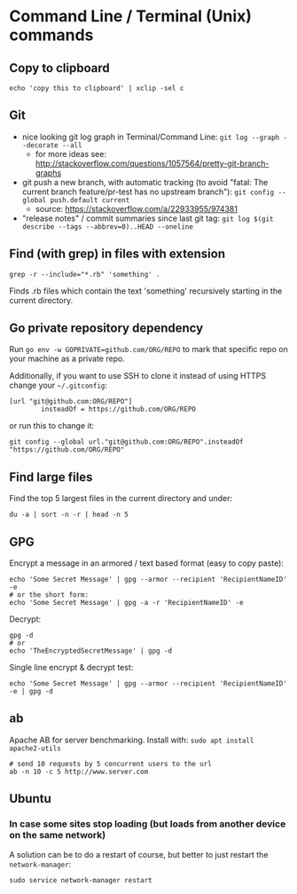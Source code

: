 # Command Line / Terminal (Unix) commands

## Copy to clipboard

```
echo 'copy this to clipboard' | xclip -sel c
```

## Git

- nice looking git log graph in Terminal/Command Line: `git log --graph --decorate --all`
    - for more ideas see: http://stackoverflow.com/questions/1057564/pretty-git-branch-graphs
- git push a new branch, with automatic tracking (to avoid "fatal: The current branch feature/pr-test has no upstream branch"): `git config --global push.default current`
    - source: https://stackoverflow.com/a/22933955/974381
- "release notes" / commit summaries since last git tag: `git log $(git describe --tags --abbrev=0)..HEAD --oneline`


## Find (with grep) in files with extension

```
grep -r --include="*.rb" 'something' .
```

Finds .rb files which contain the text 'something' recursively starting in the current directory.

## Go private repository dependency

Run `go env -w GOPRIVATE=github.com/ORG/REPO` to mark that specific repo on your machine as a private repo.

Additionally, if you want to use SSH to clone it instead of using HTTPS change your `~/.gitconfig`:

```
[url "git@github.com:ORG/REPO"]
        insteadOf = https://github.com/ORG/REPO
```

or run this to change it:

```
git config --global url."git@github.com:ORG/REPO".insteadOf "https://github.com/ORG/REPO"
```


## Find large files

Find the top 5 largest files in the current directory and under:

```
du -a | sort -n -r | head -n 5
```

## GPG

Encrypt a message in an armored / text based format (easy to copy paste):

```
echo 'Some Secret Message' | gpg --armor --recipient 'RecipientNameID' -e
# or the short form:
echo 'Some Secret Message' | gpg -a -r 'RecipientNameID' -e
```

Decrypt:

```
gpg -d
# or
echo 'TheEncryptedSecretMessage' | gpg -d
```

Single line encrypt & decrypt test:

```
echo 'Some Secret Message' | gpg --armor --recipient 'RecipientNameID' -e | gpg -d
```

## ab

Apache AB for server benchmarking.
Install with: `sudo apt install apache2-utils`

```
# send 10 requests by 5 concurrent users to the url
ab -n 10 -c 5 http://www.server.com
```

## Ubuntu

### In case some sites stop loading (but loads from another device on the same network)

A solution can be to do a restart of course, but better to just restart the `network-manager`:

```
sudo service network-manager restart
```
